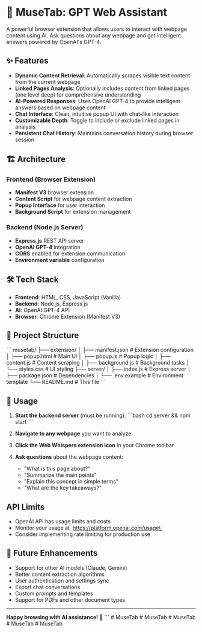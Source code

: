 # 🧠 MuseTab: GPT Web Assistant

A powerful browser extension that allows users to interact with webpage content using AI. Ask questions about any webpage and get intelligent answers powered by OpenAI's GPT-4.

## ✨ Features

- **Dynamic Content Retrieval**: Automatically scrapes visible text content from the current webpage
- **Linked Pages Analysis**: Optionally includes content from linked pages (one level deep) for comprehensive understanding
- **AI-Powered Responses**: Uses OpenAI GPT-4 to provide intelligent answers based on webpage content
- **Chat Interface**: Clean, intuitive popup UI with chat-like interaction
- **Customizable Depth**: Toggle to include or exclude linked pages in analysis
- **Persistent Chat History**: Maintains conversation history during browser session

## 🏗️ Architecture

### Frontend (Browser Extension)
- **Manifest V3** browser extension
- **Content Script** for webpage content extraction
- **Popup Interface** for user interaction
- **Background Script** for extension management

### Backend (Node.js Server)
- **Express.js** REST API server
- **OpenAI GPT-4** integration
- **CORS** enabled for extension communication
- **Environment variable** configuration

## 🛠️ Tech Stack

- **Frontend**: HTML, CSS, JavaScript (Vanilla)
- **Backend**: Node.js, Express.js
- **AI**: OpenAI GPT-4 API
- **Browser**: Chrome Extension (Manifest V3)

## 📁 Project Structure

\`\`\`
musetab/
├── extension/
│   ├── manifest.json          # Extension configuration
│   ├── popup.html            # Main UI
│   ├── popup.js              # Popup logic
│   ├── content.js            # Content scraping
│   ├── background.js         # Background tasks
│   └── styles.css            # UI styling
├── server/
│   ├── index.js              # Express server
│   ├── package.json          # Dependencies
│   └── .env.example          # Environment template
└── README.md                 # This file
\`\`\`

## 🎯 Usage

1. **Start the backend server** (must be running):
   \`\`\`bash
   cd server && npm start
   \`\`\`

2. **Navigate to any webpage** you want to analyze

3. **Click the Web Whispers extension icon** in your Chrome toolbar

4. **Ask questions** about the webpage content:
   - "What is this page about?"
   - "Summarize the main points"
   - "Explain this concept in simple terms"
   - "What are the key takeaways?"

## API Limits

- OpenAI API has usage limits and costs
- Monitor your usage at \`https://platform.openai.com/usage\`
- Consider implementing rate limiting for production use

## 🔮 Future Enhancements

- Support for other AI models (Claude, Gemini)
- Better content extraction algorithms
- User authentication and settings sync
- Export chat conversations
- Custom prompts and templates
- Support for PDFs and other document types

---

**Happy browsing with AI assistance! 🚀**
\`\`\`
#   M u s e T a b  
 #   M u s e T a b  
 #   M u s e T a b  
 #   M u s e T a b  
 #   M u s e T a b  
 